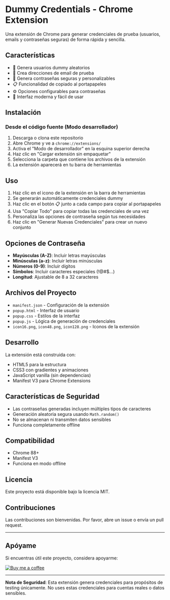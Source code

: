 # Dummy Credentials - Chrome Extension

Una extensión de Chrome para generar credenciales de prueba (usuarios, emails y contraseñas seguras) de forma rápida y sencilla.

## Características

- 🎲 Genera usuarios dummy aleatorios
- 📧 Crea direcciones de email de prueba
- 🔐 Genera contraseñas seguras y personalizables
- 📋 Funcionalidad de copiado al portapapeles
- ⚙️ Opciones configurables para contraseñas
- 🎨 Interfaz moderna y fácil de usar

## Instalación

### Desde el código fuente (Modo desarrollador)

1. Descarga o clona este repositorio
2. Abre Chrome y ve a `chrome://extensions/`
3. Activa el "Modo de desarrollador" en la esquina superior derecha
4. Haz clic en "Cargar extensión sin empaquetar"
5. Selecciona la carpeta que contiene los archivos de la extensión
6. La extensión aparecerá en tu barra de herramientas

## Uso

1. Haz clic en el icono de la extensión en la barra de herramientas
2. Se generarán automáticamente credenciales dummy
3. Haz clic en el botón 📋 junto a cada campo para copiar al portapapeles
4. Usa "Copiar Todo" para copiar todas las credenciales de una vez
5. Personaliza las opciones de contraseña según tus necesidades
6. Haz clic en "Generar Nuevas Credenciales" para crear un nuevo conjunto

## Opciones de Contraseña

- **Mayúsculas (A-Z)**: Incluir letras mayúsculas
- **Minúsculas (a-z)**: Incluir letras minúsculas  
- **Números (0-9)**: Incluir dígitos
- **Símbolos**: Incluir caracteres especiales (!@#$...)
- **Longitud**: Ajustable de 8 a 32 caracteres

## Archivos del Proyecto

- `manifest.json` - Configuración de la extensión
- `popup.html` - Interfaz de usuario
- `popup.css` - Estilos de la interfaz
- `popup.js` - Lógica de generación de credenciales
- `icon16.png`, `icon48.png`, `icon128.png` - Iconos de la extensión

## Desarrollo

La extensión está construida con:
- HTML5 para la estructura
- CSS3 con gradientes y animaciones
- JavaScript vanilla (sin dependencias)
- Manifest V3 para Chrome Extensions

## Características de Seguridad

- Las contraseñas generadas incluyen múltiples tipos de caracteres
- Generación aleatoria segura usando `Math.random()`
- No se almacenan ni transmiten datos sensibles
- Funciona completamente offline

## Compatibilidad

- Chrome 88+
- Manifest V3
- Funciona en modo offline

## Licencia

Este proyecto está disponible bajo la licencia MIT.

## Contribuciones

Las contribuciones son bienvenidas. Por favor, abre un issue o envía un pull request.

---

## Apóyame

Si encuentras útil este proyecto, considera apoyarme:

[![Buy me a coffee](https://img.shields.io/badge/Buy%20me%20a%20coffee-☕-yellow.svg)](https://buy.stripe.com/cNi00igBN2Ki881b756EU00)

---

**Nota de Seguridad**: Esta extensión genera credenciales para propósitos de testing únicamente. No uses estas credenciales para cuentas reales o datos sensibles.